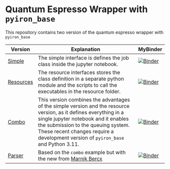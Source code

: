 # Quantum Espresso Wrapper with `pyiron_base`

This repository contains two version of the quantum espresso wrapper with `pyiron_base`

| Version                                                                                 | Explanation                                                                                                                                     | MyBinder                                                                                                                                              | 
|-----------------------------------------------------------------------------------------|-------------------------------------------------------------------------------------------------------------------------------------------------|-------------------------------------------------------------------------------------------------------------------------------------------------------|
| [Simple](https://github.com/jan-janssen/quantum_espresso_pyiron_base/tree/simple)       | The simple interface is defines the job class inside the jupyter notebook.                                                                                                                                                                                                                  | [![Binder](https://mybinder.org/badge_logo.svg)](https://mybinder.org/v2/gh/jan-janssen/quantum_espresso_pyiron_base/simple?labpath=example.ipynb)    |
| [Resources](https://github.com/jan-janssen/quantum_espresso_pyiron_base/tree/resources) | The resource interfaces stores the class definition in a separate python module and the scripts to call the executables in the resource folder.                                                                                                                                           | [![Binder](https://mybinder.org/badge_logo.svg)](https://mybinder.org/v2/gh/jan-janssen/quantum_espresso_pyiron_base/resources?labpath=example.ipynb) |
| [Combo](https://github.com/jan-janssen/quantum_espresso_pyiron_base/tree/combo)         | This version combines the advantages of the simple version and the resource version, as it defines everything in a single jupyter notebook and it enables the submission to the queuing system. These recent changes require a development version of `pyiron_base` and Python 3.11. | [![Binder](https://mybinder.org/badge_logo.svg)](https://mybinder.org/v2/gh/jan-janssen/quantum_espresso_pyiron_base/combo?labpath=example.ipynb)     |
| [Parser](https://github.com/jan-janssen/quantum_espresso_pyiron_base/tree/parser)       | Based on the `combo` example but with the new from [Marnik Bercx](https://github.com/mbercx) | [![Binder](https://mybinder.org/badge_logo.svg)](https://mybinder.org/v2/gh/jan-janssen/quantum_espresso_pyiron_base/parser?labpath=example.ipynb)     |

